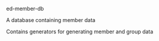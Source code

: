ed-member-db

A database containing member data

Contains generators for generating member and group data

